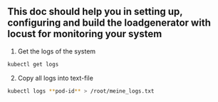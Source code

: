 ## This doc should help you in setting up, configuring and build the loadgenerator with locust for monitoring your system

1. Get the logs of the system

```sh
kubectl get logs
```

2. Copy all logs into text-file

```sh
kubectl logs **pod-id** > /root/meine_logs.txt
```